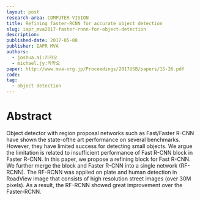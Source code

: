 ```yaml
---
layout: post
research-area: COMPUTER VISION
title: Refining faster-RCNN for accurate object detection
slug: iapr_mva2017-faster-rnnn-for-object-detection
description:
published-date: 2017-05-08
publisher: IAPR MVA
authors:
  - joshua.ai:카카오
  - michael.jy:카카오
paper: http://www.mva-org.jp/Proceedings/2017USB/papers/15-26.pdf
code:
tag:
  - object detection
---
```


# Abstract

Object detector with region proposal networks such as Fast/Faster R-CNN have shown the state-ofthe art performance on several benchmarks. However, they have limited success for detecting small objects. We argue the limitation is related to insufficient performance of Fast R-CNN block in Faster R-CNN. In this paper, we propose a refining block for Fast R-CNN. We further merge the block and Faster R-CNN into a single network (RF-RCNN). The RF-RCNN was applied on plate and human detection in RoadView image that consists of high resolution street images (over 30M pixels). As a result, the RF-RCNN showed great improvement over the Faster-RCNN.
